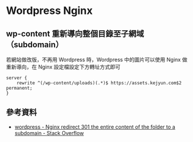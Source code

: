# Wordpress Nginx


## wp-content 重新導向整個目錄至子網域（subdomain）

若網站做改版，不再用 Wordpress 時，Wordpress 中的圖片可以使用 Nginx 做重新導向，在 Nginx 設定檔設定下方轉址方式即可

```
server {
    rewrite ^(/wp-content/uploads)(.*)$ https://assets.kejyun.com$2 permanent;
}
```

## 參考資料
* [wordpress - Nginx redirect 301 the entire content of the folder to a subdomain - Stack Overflow](https://stackoverflow.com/questions/34234008/nginx-redirect-301-the-entire-content-of-the-folder-to-a-subdomain)
